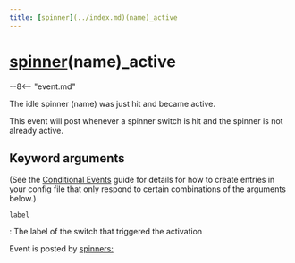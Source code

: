 ```yaml
---
title: [spinner](../index.md)(name)_active
---
```


# [spinner](../index.md)(name)_active


--8<-- "event.md"

The idle spinner (name) was just hit and became active.

This event will post whenever a spinner switch is hit and the spinner is
not already active.

## Keyword arguments

(See the [Conditional Events](overview/conditional.md)
guide for details for how to create entries in your config file that
only respond to certain combinations of the arguments below.)

`label`

:   The label of the switch that triggered the activation

Event is posted by [spinners:](../config/spinners.md)
